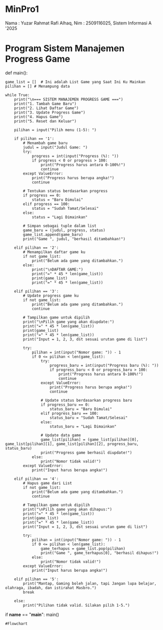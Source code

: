 # MinPro1
Nama : Yuzar Rahmat Rafi Alhaq, Nim : 2509116025, Sistem Informasi A '2025
# Program Sistem Manajemen Progress Game

def main():

    game_list = []  # Ini adalah List Game yang Saat Ini Ku Mainkan
    pilihan = [] # Menampung data
    
    while True:
        print("\n=== SISTEM MANAJEMEN PROGRESS GAME ===")
        print("1. Tambah Game Baru")
        print("2. Lihat Daftar Game")
        print("3. Update Progress Game")
        print("4. Hapus Game")
        print("5. Reset dan Keluar")
        
        pilihan = input("Pilih menu (1-5): ")
        
        if pilihan == '1':
            # Menambah game baru
            judul = input("Judul Game: ")
            try:
                progress = int(input("Progress (%): "))
                if progress < 0 or progress > 100:
                    print("Progress harus antara 0-100%!")
                    continue
            except ValueError:
                print("Progress harus berupa angka!")
                continue
                
            # Tentukan status berdasarkan progress
            if progress == 0:
                status = "Baru Dimulai"
            elif progress == 100:
                status = "Sudah Tamat/Selesai"
            else:
                status = "Lagi Dimainkan"
                
            # Simpan sebagai tuple dalam list
            game_baru = (judul, progress, status)
            game_list.append(game_baru)
            print("Game ", judul, "berhasil ditambahkan!")
            
        elif pilihan == '2':
            # Menampilkan daftar game ku
            if not game_list:
                print("Belum ada game yang ditambahkan.")
            else:
                print("\nDAFTAR GAME:")
                print("=" * 45 * len(game_list))
                print(game_list)
                print("=" * 45 * len(game_list))

        elif pilihan == '3':
            # Update progress game ku
            if not game_list:
                print("Belum ada game yang ditambahkan.")
                continue
                
            # Tampilkan game untuk dipilih
            print("\nPilih game yang akan diupdate:")
            print("=" * 45 * len(game_list))
            print(game_list)
            print("=" * 45 * len(game_list))
            print("Input = 1, 2, 3, dst sesuai urutan game di list")
            
            try:
                pilihan = int(input("Nomor game: ")) - 1
                if 0 <= pilihan < len(game_list):
                    try:
                        progress_baru = int(input("Progress baru (%): "))
                        if progress_baru < 0 or progress_baru > 100:
                            print("Progress harus antara 0-100%!")
                            continue
                    except ValueError:
                        print("Progress harus berupa angka!")
                        continue
                        
                    # Update status berdasarkan progress baru
                    if progress_baru == 0:
                        status_baru = "Baru Dimulai"
                    elif progress_baru == 100:
                        status_baru = "Sudah Tamat/Selesai"
                    else:
                        status_baru = "Lagi Dimainkan"

                    # Update data game
                    game_list[pilihan] = (game_list[pilihan][0], game_list[pilihan][1], game_list[pilihan][2], progress_baru, status_baru)
                    print("Progress game berhasil diupdate!")
                else:
                    print("Nomor tidak valid!")
            except ValueError:
                print("Input harus berupa angka!")
                
        elif pilihan == '4':
            # Hapus game dari List  
            if not game_list:
                print("Belum ada game yang ditambahkan.")
                continue
                
            # Tampilkan game untuk dipilih
            print("\nPilih game yang akan dihapus:")
            print("=" * 45 * len(game_list))
            print(game_list)
            print("=" * 45 * len(game_list))
            print("Input = 1, 2, 3, dst sesuai urutan game di list")
            
            try:
                pilihan = int(input("Nomor game: ")) - 1
                if 0 <= pilihan < len(game_list):
                    game_terhapus = game_list.pop(pilihan)
                    print("Game ", game_terhapus[0], "berhasil dihapus!")
                else:
                    print("Nomor tidak valid!")
            except ValueError:
                print("Input harus berupa angka!")
                
        elif pilihan == '5':
            print("Mantap, Gaming boleh jalan, tapi Jangan lupa belajar, olahraga, ibadah, dan istirahat Masbro.")
            break
            
        else:
            print("Pilihan tidak valid. Silakan pilih 1-5.")
          
if __name__ == "__main__":
    main()

    #Flowchart
